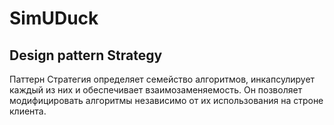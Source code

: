 # SimUDuck
## Design pattern Strategy
Паттерн Стратегия определяет семейство алгоритмов, инкапсулирует каждый из них и обеспечивает взаимозаменяемость. 
Он позволяет модифицировать алгоритмы независимо от их использования на строне клиента.
